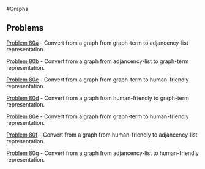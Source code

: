 #Graphs

## Problems

[Problem 80a](p/p80a.md) - Convert from a graph from graph-term to adjancency-list representation. 

[Problem 80b](p/p80b.md) - Convert from a graph from adjancency-list to graph-term representation.

[Problem 80c](p/p80c.md) - Convert from a graph from graph-term to human-friendly representation.

[Problem 80d](p/p80d.md) - Convert from a graph from  human-friendly to graph-term representation.

[Problem 80e](p/p80e.md) - Convert from a graph from graph-term to  human-friendly representation.

[Problem 80f](p/p80f.md) - Convert from a graph from human-friendly to  adjancency-list  representation.

[Problem 80g](p/p80g.md) - Convert from a graph from  adjancency-list to human-friendly representation.
